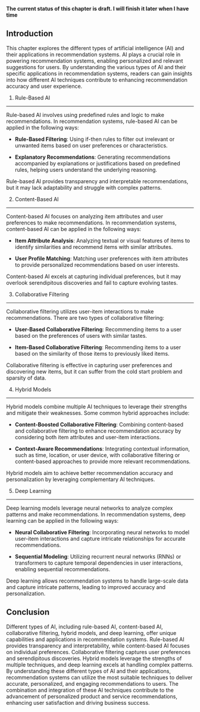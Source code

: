 **The current status of this chapter is draft. I will finish it later when I have time**

Introduction
------------

This chapter explores the different types of artificial intelligence (AI) and their applications in recommendation systems. AI plays a crucial role in powering recommendation systems, enabling personalized and relevant suggestions for users. By understanding the various types of AI and their specific applications in recommendation systems, readers can gain insights into how different AI techniques contribute to enhancing recommendation accuracy and user experience.

1. Rule-Based AI
----------------

Rule-based AI involves using predefined rules and logic to make recommendations. In recommendation systems, rule-based AI can be applied in the following ways:

* **Rule-Based Filtering**: Using if-then rules to filter out irrelevant or unwanted items based on user preferences or characteristics.

* **Explanatory Recommendations**: Generating recommendations accompanied by explanations or justifications based on predefined rules, helping users understand the underlying reasoning.

Rule-based AI provides transparency and interpretable recommendations, but it may lack adaptability and struggle with complex patterns.

2. Content-Based AI
-------------------

Content-based AI focuses on analyzing item attributes and user preferences to make recommendations. In recommendation systems, content-based AI can be applied in the following ways:

* **Item Attribute Analysis**: Analyzing textual or visual features of items to identify similarities and recommend items with similar attributes.

* **User Profile Matching**: Matching user preferences with item attributes to provide personalized recommendations based on user interests.

Content-based AI excels at capturing individual preferences, but it may overlook serendipitous discoveries and fail to capture evolving tastes.

3. Collaborative Filtering
--------------------------

Collaborative filtering utilizes user-item interactions to make recommendations. There are two types of collaborative filtering:

* **User-Based Collaborative Filtering**: Recommending items to a user based on the preferences of users with similar tastes.

* **Item-Based Collaborative Filtering**: Recommending items to a user based on the similarity of those items to previously liked items.

Collaborative filtering is effective in capturing user preferences and discovering new items, but it can suffer from the cold start problem and sparsity of data.

4. Hybrid Models
----------------

Hybrid models combine multiple AI techniques to leverage their strengths and mitigate their weaknesses. Some common hybrid approaches include:

* **Content-Boosted Collaborative Filtering**: Combining content-based and collaborative filtering to enhance recommendation accuracy by considering both item attributes and user-item interactions.

* **Context-Aware Recommendations**: Integrating contextual information, such as time, location, or user device, with collaborative filtering or content-based approaches to provide more relevant recommendations.

Hybrid models aim to achieve better recommendation accuracy and personalization by leveraging complementary AI techniques.

5. Deep Learning
----------------

Deep learning models leverage neural networks to analyze complex patterns and make recommendations. In recommendation systems, deep learning can be applied in the following ways:

* **Neural Collaborative Filtering**: Incorporating neural networks to model user-item interactions and capture intricate relationships for accurate recommendations.

* **Sequential Modeling**: Utilizing recurrent neural networks (RNNs) or transformers to capture temporal dependencies in user interactions, enabling sequential recommendations.

Deep learning allows recommendation systems to handle large-scale data and capture intricate patterns, leading to improved accuracy and personalization.

Conclusion
----------

Different types of AI, including rule-based AI, content-based AI, collaborative filtering, hybrid models, and deep learning, offer unique capabilities and applications in recommendation systems. Rule-based AI provides transparency and interpretability, while content-based AI focuses on individual preferences. Collaborative filtering captures user preferences and serendipitous discoveries. Hybrid models leverage the strengths of multiple techniques, and deep learning excels at handling complex patterns. By understanding these different types of AI and their applications, recommendation systems can utilize the most suitable techniques to deliver accurate, personalized, and engaging recommendations to users. The combination and integration of these AI techniques contribute to the advancement of personalized product and service recommendations, enhancing user satisfaction and driving business success.
